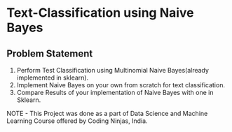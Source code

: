 # Text-Classification using Naive Bayes

## Problem Statement

1. Perform Test Classification using Multinomial Naive Bayes(already implemented in sklearn).
2. Implement Naive Bayes on your own from scratch for text classification. 
3. Compare Results of your implementation of Naive Bayes with one in Sklearn.

NOTE - This Project was done as a part of Data Science and Machine Learning Course offered by Coding Ninjas, India.


